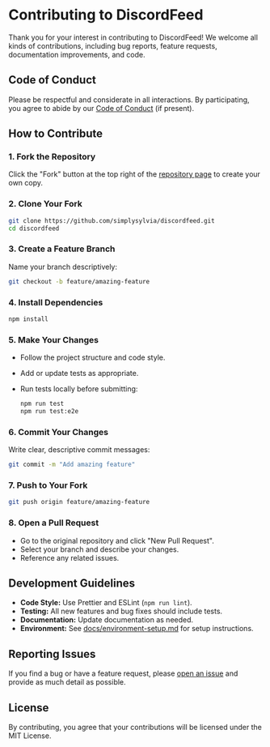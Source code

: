 # Contributing to DiscordFeed

Thank you for your interest in contributing to DiscordFeed! We welcome all kinds of contributions, including bug reports, feature requests, documentation improvements, and code.

## Code of Conduct

Please be respectful and considerate in all interactions. By participating, you agree to abide by our [Code of Conduct](CODE_OF_CONDUCT.md) (if present).

## How to Contribute

### 1. Fork the Repository

Click the "Fork" button at the top right of the [repository page](https://github.com/simplysylvias/discordfeed) to create your own copy.

### 2. Clone Your Fork

```bash
git clone https://github.com/simplysylvia/discordfeed.git
cd discordfeed
```

### 3. Create a Feature Branch

Name your branch descriptively:

```bash
git checkout -b feature/amazing-feature
```

### 4. Install Dependencies

```bash
npm install
```

### 5. Make Your Changes

- Follow the project structure and code style.
- Add or update tests as appropriate.
- Run tests locally before submitting:

  ```bash
  npm run test
  npm run test:e2e
  ```

### 6. Commit Your Changes

Write clear, descriptive commit messages:

```bash
git commit -m "Add amazing feature"
```

### 7. Push to Your Fork

```bash
git push origin feature/amazing-feature
```

### 8. Open a Pull Request

- Go to the original repository and click "New Pull Request".
- Select your branch and describe your changes.
- Reference any related issues.

## Development Guidelines

- **Code Style:** Use Prettier and ESLint (`npm run lint`).
- **Testing:** All new features and bug fixes should include tests.
- **Documentation:** Update documentation as needed.
- **Environment:** See [docs/environment-setup.md](./docs/environment-setup.md) for setup instructions.

## Reporting Issues

If you find a bug or have a feature request, please [open an issue](https://github.com/simplysylvia/discordfeed/issues) and provide as much detail as possible.

## License

By contributing, you agree that your contributions will be licensed under the MIT License.
